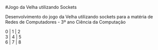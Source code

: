 #Jogo da Velha utilizando Sockets

Desenvolvimento do jogo da Velha utilizando sockets para a matéria de Redes de Computadores - 3º ano Ciência da Computação

0 | 1 | 2 <br />
3 | 4 | 5 <br />
6 | 7 | 8
